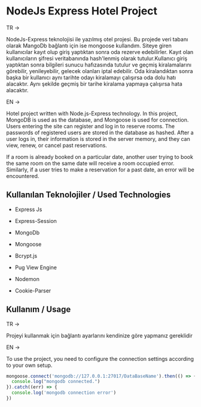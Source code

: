 
# NodeJs Express Hotel Project


TR ->

NodeJs-Express teknolojisi ile yazılmış otel projesi. Bu projede veri tabanı olarak MangoDb bağlantı için ise mongoose kullandım. Siteye giren kullanıcılar kayıt olup giriş yaptıktan sonra oda rezerve edebilirler. Kayıt olan kullanıcıların şifresi veritabanında 
hash'lenmiş olarak tutulur.Kullanıcı giriş yaptıktan sonra bilgileri sunucu hafızasında tutulur ve geçmiş kiralamalarını görebilir, yenileyebilir, gelecek olanları iptal edebilir.
Oda kiralandıktan sonra başka bir kullanıcı aynı tarihte odayı kiralamayı çalışırsa oda dolu hatı alacaktır. Aynı şekilde geçmiş bir tarihe kiralama yapmaya çalışırsa hata alacaktır.

EN ->

Hotel project written with Node.js-Express technology. In this project, MongoDB is used as the database, and Mongoose is used for connection. Users entering the site can register and log in to reserve rooms. The passwords of registered users are stored in the database as hashed. After a user logs in, their information is stored in the server memory, and they can view, renew, or cancel past reservations.

If a room is already booked on a particular date, another user trying to book the same room on the same date will receive a room occupied error. Similarly, if a user tries to make a reservation for a past date, an error will be encountered.


## Kullanılan Teknolojiler / Used Technologies

- Express Js

- Express-Session

- MongoDb

- Mongoose

- Bcrypt.js

- Pug View Engine

- Nodemon

- Cookie-Parser
  
## Kullanım / Usage

TR ->

Projeyi kullanmak için bağlantı ayarlarını kendinize göre yapmanız gereklidir

EN ->

To use the project, you need to configure the connection settings according to your own setup.

```javascript
mongoose.connect('mongodb://127.0.0.1:27017/DataBaseName').then(() => {
  console.log("mongodb connected.")
}).catch((err) => {
  console.log('mongodb connection error')
})
```

  
